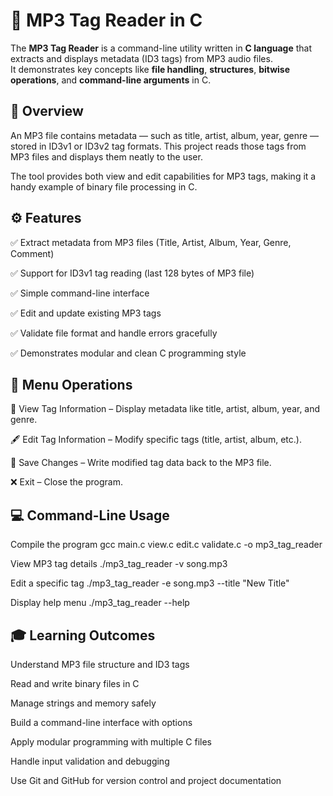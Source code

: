 # 🎵 MP3 Tag Reader in C

The **MP3 Tag Reader** is a command-line utility written in **C language** that extracts and displays metadata (ID3 tags) from MP3 audio files.  
It demonstrates key concepts like **file handling**, **structures**, **bitwise operations**, and **command-line arguments** in C.

## 🧩 Overview

An MP3 file contains metadata — such as title, artist, album, year, genre — stored in ID3v1 or ID3v2 tag formats.
This project reads those tags from MP3 files and displays them neatly to the user.

The tool provides both view and edit capabilities for MP3 tags, making it a handy example of binary file processing in C.

## ⚙️ Features

✅ Extract metadata from MP3 files (Title, Artist, Album, Year, Genre, Comment)

✅ Support for ID3v1 tag reading (last 128 bytes of MP3 file)

✅ Simple command-line interface

✅ Edit and update existing MP3 tags

✅ Validate file format and handle errors gracefully

✅ Demonstrates modular and clean C programming style

## 🧮 Menu Operations

📂 View Tag Information – Display metadata like title, artist, album, year, and genre.

🖋️ Edit Tag Information – Modify specific tags (title, artist, album, etc.).

💾 Save Changes – Write modified tag data back to the MP3 file.

❌ Exit – Close the program.

## 💻 Command-Line Usage

Compile the program
gcc main.c view.c edit.c validate.c -o mp3_tag_reader

View MP3 tag details
./mp3_tag_reader -v song.mp3

Edit a specific tag
./mp3_tag_reader -e song.mp3 --title "New Title"

Display help menu
./mp3_tag_reader --help

## 🎓 Learning Outcomes

Understand MP3 file structure and ID3 tags

Read and write binary files in C

Manage strings and memory safely

Build a command-line interface with options

Apply modular programming with multiple C files

Handle input validation and debugging

Use Git and GitHub for version control and project documentation
